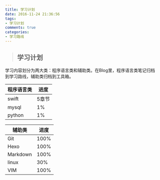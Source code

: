 ```yaml
---
title: 学习计划
date: 2016-11-24 21:36:56
tags:
- 学习计划
comments: true
categories:
- 学习路线
---
```


>## 学习计划

学习内容划分为两大类：程序语言类和辅助类。在Blog里，程序语言类笔记归档到学习路线，辅助类归档到工具箱。 

| 程序语言类 | 进度 |
| --- | --- |
| swift | 5章节 |
| mysql | 1% |
| python | 1% |

| 辅助类 | 进度 |
| --- | --- |
| Git | 100% |
| Hexo | 100% |
| Markdown | 100% |
| linux | 30% |
| VIM | 100% |



